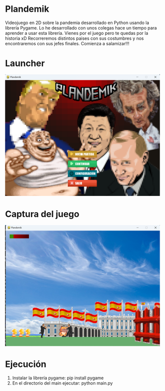# Plandemik
Videojuego en 2D sobre la pandemia desarrollado en Python usando la librería Pygame. Lo he desarrollado con unos colegas hace un tiempo para aprender a usar esta librería. Vienes por el juego pero te quedas por la historia xD
Recorreremos distintos paises con sus costumbres y nos encontraremos con sus jefes finales. Comienza a salamizar!!!

# Launcher
![Launcher del juego:](Plandemik.png)

# Captura del juego
![Captura del juego:](Demo.png)

# Ejecución
1. Instalar la librería pygame: pip install pygame
2. En el directorio del main ejecutar: python main.py
